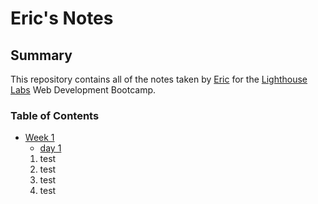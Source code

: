 # Eric's Notes

## Summary
This repository contains all of the notes taken by [Eric](https://github.com/ericguthrie) for the [Lighthouse Labs](https://www.lighthouselabs.ca/) Web Development Bootcamp.



### Table of Contents
* [Week 1](/Week_1)
  * [day 1](/Week_1/Day_1)
  1. test
  2. test 
  3. test
  4. test


